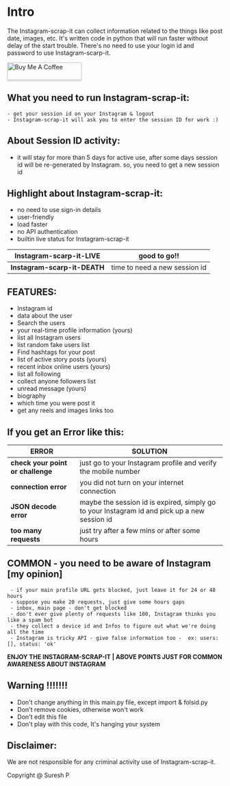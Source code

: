 # Intro

The Instagram-scrap-it can collect information related to the things like post date, images, etc.
 It's written code in python that will run faster without delay of the start trouble. 
There's no need to use your login id and password to use Instagram-scarp-it.

<a href="https://www.buymeacoffee.com/sureshpandiyan" target="_blank"><img src="https://www.buymeacoffee.com/assets/img/custom_images/orange_img.png" alt="Buy Me A Coffee" style="height: 41px !important;width: 174px !important;box-shadow: 0px 3px 2px 0px rgba(190, 190, 190, 0.5) !important;-webkit-box-shadow: 0px 3px 2px 0px rgba(190, 190, 190, 0.5) !important;" ></a>

## What you need to run Instagram-scrap-it:
    - get your session id on your Instagram & logout
    - Instagram-scrap-it will ask you to enter the session ID for work :)

## About Session ID activity:
- it will stay for more than 5 days for active use, 
      after some days session id will be re-generated by Instagram.
      so, you need to get a new session id


## Highlight about Instagram-scrap-it:
- no need to use sign-in details
- user-friendly
- load faster
- no API authentication
- builtin live status for Instagram-scrap-it

| **Instagram-scarp-it-LIVE**  | good to go!!                  |
|------------------------------|-------------------------------|
| **Instagram-scarp-it-DEATH** | time to need a new session id |



## FEATURES:
   - Instagram id
   - data about the user
   - Search the users
   - your real-time profile information (yours)
   - list all Instagram users
   - list random fake users list
   - Find hashtags for your post
   - list of active story posts (yours)
   - recent inbox online users (yours)
   - list all following
   - collect anyone followers list
   - unread message (yours)
   - biography
   - which time you were post it
   - get any reels and images links too


## If you get an Error like this:

| **ERROR**                         | **SOLUTION**                                                                          |
|-----------------------------------|---------------------------------------------------------------------------------------|
| **check your point or challenge** | just go to your Instagram profile and verify the mobile number                        |
| **connection error**              | you did not turn on your internet connection                                              | 
| **JSON decode error**             | maybe the session id is expired, simply go to your Instagram id and pick up a new session id |
| **too many requests**             | just try after a few mins or after some hours                                           |


## COMMON - you need to be aware of Instagram [my opinion]
     - if your main profile URL gets blocked, just leave it for 24 or 48 hours
     - suppose you make 20 requests, just give some hours gaps
     - inbox, main page - don't get blocked 
     - don't ever give plenty of requests like 100, Instagram thinks you like a spam bot
     - they collect a device id and Infos to figure out what we're doing all the time
     - Instagram is tricky API - give false information too -  ex: users: [], status: 'ok'

**ENJOY THE INSTAGRAM-SCRAP-IT | ABOVE POINTS JUST FOR COMMON AWARENESS ABOUT INSTAGRAM**

## Warning !!!!!!!
   - Don't change anything in this main.py file, except import & folsid.py
   - Don't remove cookies, otherwise won't work
   - Don't edit this file
   - Don't play with this code, It's hanging your system
   

## Disclaimer:
We are not responsible for any criminal activity use of Instagram-scrap-it.


Copyright @ Suresh P 
